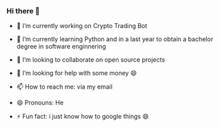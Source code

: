 ### Hi there 👋

<!--
**mercyplaisir/mercyplaisir** is a ✨ _special_ ✨ repository because its `README.md` (this file) appears on your GitHub profile.

Here are some ideas to get you started:

- 🔭 I’m currently working on ...
- 🌱 I’m currently learning ...
- 👯 I’m looking to collaborate on ...
- 🤔 I’m looking for help with ...
- 💬 Ask me about ...
- 📫 How to reach me: ...
- 😄 Pronouns: ...
- ⚡ Fun fact: ...
-->
- 🔭 I’m currently working on Crypto Trading Bot
- 🌱 I’m currently learning Python and in a last year to obtain a bachelor degree in software enginnering
- 👯 I’m looking to collaborate on open source projects 
- 🤔 I’m looking for help with some money 😄

- 📫 How to reach me: via my email
- 😄 Pronouns: He
- ⚡ Fun fact: i just know how to google things 😄
